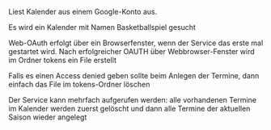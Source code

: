 Liest Kalender aus einem Google-Konto aus.

Es wird ein Kalender mit Namen Basketballspiel gesucht

Web-OAuth erfolgt über ein Browserfenster, wenn der Service das erste mal gestartet wird.
Nach erfolgreicher OAUTH über Webbrowser-Fenster wird im Ordner tokens ein File erstellt

Falls es einen Access denied geben sollte beim Anlegen der Termine, 
dann einfach das File im tokens-Ordner löschen

Der Service kann mehrfach aufgerufen werden: alle vorhandenen Termine im Kalender werden 
zuerst gelöscht und dann alle Termine der aktuellen Saison wieder angelegt
